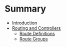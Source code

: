 # Summary

* [Introduction](README.md)
* [Routing and Controllers](chapter1.md)
  * [Route Definitions](chapter1/route-definitions.md)
  * [Route Groups](chapter1/route-groups.md)
